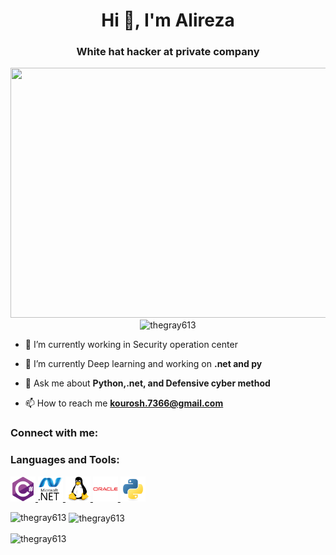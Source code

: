 
  <h1 align="center">Hi 👋, I'm Alireza</h1>
  <h3 align="center">White hat hacker at private company</h3>

  <p align="center">
    <img width="800" height="400" src="https://i.pinimg.com/originals/d5/34/05/d53405ec19c25a96bcb2b68d34e9ce3b.gif">
    <img src="https://komarev.com/ghpvc/?username=thegray613&label=Profile%20views&color=0e75b6&style=flat" alt="thegray613" />
  </p>
  
   - 🔭 I’m currently working in Security operation center

  - 🌱 I’m currently Deep learning and working on **.net and py**

  - 💬 Ask me about **Python,.net, and Defensive cyber method**

  - 📫 How to reach me **kourosh.7366@gmail.com**

  <h3 align="left">Connect with me:</h3>
  <p align="left">
  </p>

  <h3 align="left">Languages and Tools:</h3>
  <p align="left"> <a href="https://www.w3schools.com/cs/" target="_blank" rel="noreferrer"> <img src="https://raw.githubusercontent.com/devicons/devicon/master/icons/csharp/csharp-original.svg" alt="csharp" width="40" height="40"/> </a> <a  </a> <a href="https://dotnet.microsoft.com/" target="_blank" rel="noreferrer"> <img src="https://raw.githubusercontent.com/devicons/devicon/master/icons/dot-net/dot-net-original-wordmark.svg" alt="dotnet" width="40" height="40"/> </a> <a href="https://www.linux.org/" target="_blank" rel="noreferrer"> <img src="https://raw.githubusercontent.com/devicons/devicon/master/icons/linux/linux-original.svg" alt="linux" width="40" height="40"/> </a> <a href="https://www.oracle.com/" target="_blank" rel="noreferrer"> <img src="https://raw.githubusercontent.com/devicons/devicon/master/icons/oracle/oracle-original.svg" alt="oracle" width="40" height="40"/> </a> <a href="https://www.python.org" target="_blank" rel="noreferrer"> <img src="https://raw.githubusercontent.com/devicons/devicon/master/icons/python/python-original.svg" alt="python" width="40" height="40"/> </a> </p>

  <p><img align="left" src="https://github-readme-stats.vercel.app/api/top-langs?username=thegray613&show_icons=true&locale=en&layout=compact" alt="thegray613" /></p>

  <p>&nbsp;<img align="center" src="https://github-readme-stats.vercel.app/api?username=thegray613&show_icons=true&locale=en" alt="thegray613" /></p>

  <p><img align="center" src="https://github-readme-streak-stats.herokuapp.com/?user=thegray613&" alt="thegray613" /></p>
